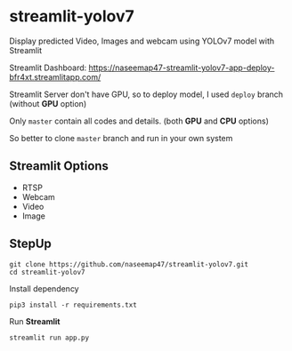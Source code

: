 # streamlit-yolov7
Display predicted Video, Images and webcam using YOLOv7 model with Streamlit

Streamlit Dashboard: https://naseemap47-streamlit-yolov7-app-deploy-bfr4xt.streamlitapp.com/

Streamlit Server don't have GPU, so to deploy model, I used `deploy` branch (without **GPU** option)

Only `master` contain all codes and details. (both **GPU** and **CPU** options)

So better to clone `master` branch and run in your own system

## Streamlit Options
 - RTSP
 - Webcam
 - Video
 - Image
 ## StepUp
```
git clone https://github.com/naseemap47/streamlit-yolov7.git
cd streamlit-yolov7
```
Install dependency
```
pip3 install -r requirements.txt
```
Run **Streamlit**
```
streamlit run app.py
```
